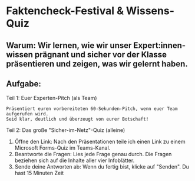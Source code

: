# Faktencheck-Festival & Wissens-Quiz

## Warum: Wir lernen, wie wir unser Expert:innen-wissen prägnant und sicher vor der Klasse präsentieren und zeigen, was wir gelernt haben.

## Aufgabe: 
Teil 1: Euer Experten-Pitch (als Team)

    Präsentiert euren vorbereiteten 60-Sekunden-Pitch, wenn euer Team aufgerufen wird.
    Seid klar, deutlich und überzeugt von eurer Botschaft!


Teil 2: Das große "Sicher-im-Netz"-Quiz (alleine)
1. Öffne den Link: Nach den Präsentationen teile ich einen Link zu einem Microsoft Forms-Quiz im Teams-Kanal.
2. Beantworte die Fragen: Lies jede Frage genau durch. Die Fragen beziehen sich auf die Inhalte aller vier Infoblätter.
3. Sende deine Antworten ab: Wenn du fertig bist, klicke auf "Senden". Du hast 15 Minuten Zeit


